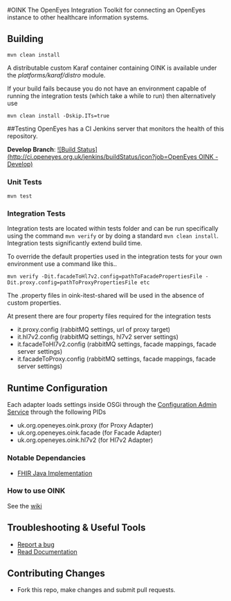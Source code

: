 #OINK
The OpenEyes Integration Toolkit for connecting an OpenEyes instance to other healthcare information systems.

## Building
```
mvn clean install
```
A distributable custom Karaf container containing OINK is available under the *platforms/karaf/distro* module. 

If your build fails because you do not have an environment capable of running the integration tests (which take a while to run) then alternatively use

```
mvn clean install -Dskip.ITs=true
```

##Testing
OpenEyes has a CI Jenkins server that monitors the health of this repository.

**Develop Branch**: [![Build Status](http://ci.openeyes.org.uk/jenkins/buildStatus/icon?job=OpenEyes OINK - Develop)](http://ci.openeyes.org.uk/jenkins/job/OpenEyes%20OINK%20-%20Develop/)

### Unit Tests
```
mvn test
```

### Integration Tests
Integration tests are located within tests folder and can be run specifically using the command `mvn verify` or by doing a standard `mvn clean install`. Integration tests significantly extend build time.

To override the default properties used in the integration tests for your own environment use a command like this..

```
mvn verify -Dit.facadeToHl7v2.config=pathToFacadePropertiesFile -Dit.proxy.config=pathToProxyPropertiesFile etc
```

The .property files in oink-itest-shared will be used in the absence of custom properties.

At present there are four property files required for the integration tests

* it.proxy.config (rabbitMQ settings, url of proxy target)
* it.hl7v2.config (rabbitMQ settings, hl7v2 server settings)
* it.facadeToHl7v2.config (rabbitMQ settings, facade mappings, facade server settings)
* it.facadeToProxy.config (rabbitMQ settings, facade mappings, facade server settings)

## Runtime Configuration
Each adapter loads settings inside OSGi through the [Configuration Admin Service](http://felix.apache.org/documentation/subprojects/apache-felix-config-admin.html) through the following PIDs

* uk.org.openeyes.oink.proxy   (for Proxy Adapter)
* uk.org.openeyes.oink.facade  (for Facade Adapter)
* uk.org.openeyes.oink.hl7v2   (for Hl7v2 Adapter)

### Notable Dependancies
- [FHIR Java Implementation](http://www.hl7.org/implement/standards/fhir/downloads.html)


### How to use OINK
See the [wiki](https://openeyes.atlassian.net/wiki/display/OINK/Using+OINK)


## Troubleshooting & Useful Tools
- [Report a bug](https://openeyes.atlassian.net/secure/Dashboard.jspa)
- [Read Documentation](https://openeyes.atlassian.net/wiki/dashboard.action)

## Contributing Changes
- Fork this repo, make changes and submit pull requests.